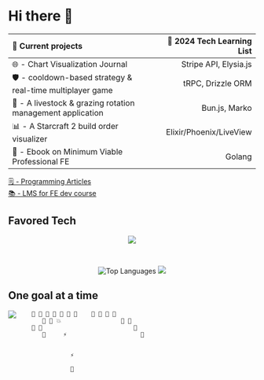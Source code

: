 # Hi there 👋

🔭 Current projects                                           | 🌱 2024 Tech Learning List
:---------------------------------------------------------            | ---------------------------:
🌐 - Chart Visualization Journal                                      | Stripe API, Elysia.js                                                    
🛡️ - cooldown-based strategy & real-time multiplayer game             | tRPC, Drizzle ORM
🐑 - A livestock & grazing rotation management application            | Bun.js, Marko
📊 - A Starcraft 2 build order visualizer                             | Elixir/Phoenix/LiveView
📔 - Ebook on Minimum Viable Professional FE                          | Golang

[🗒️ - Programming Articles](https://wjv.io/blog/posts)
<br/>
[📚 - LMS for FE dev course](https://monroecc.dev)

## Favored Tech

<!-- <img src="tech.svg" width="1200" height="100" alt="favored tech icons" title="HTML - CSS - JS - Git - Node - VSCode - React - D3.js - Redux - Web Components - Firebase - Next.js - Typescript - Vite - GraphQL - Apollo GraphQL - Solid.js - Elixir"> -->
<p align="center">
  <img src="https://skillicons.dev/icons?i=html,css,js,typescript,git,react,nodejs,solidjs,astro,svelte,d3,vite,supabase,elixir,wasm&theme=light" />
</p>
<br>
<p align="center">
  <img src="https://github-readme-stats.vercel.app/api/top-langs/?username=JamieVaughn&layout=compact" alt="Top Languages" />
  <a href="https://skillicons.dev">
    <img src="https://skillicons.dev/icons?i=typescript,astro,d3,solidjs,nodejs,supabase,elixir,postgres&perline=4&theme=light" />
  </a>
</p>

<!-- see for more readme badges: https://github.com/rzashakeri/beautify-github-profile -->

## One goal at a time

<!--
<img src="https://github-readme-stats-git-masterrstaa-rickstaa.vercel.app/api?username=JamieVaughn&show_icons=true&theme=gotham" alt="Github Stats" align="right" />
-->

<img src="https://github-readme-streak-stats.herokuapp.com/?user=JamieVaughn&theme=dark" align="left" >


        👾 👾 👾 👾 👾 👾 👾    👾 👾 👾 👾
           👾 👾 💥                 👾 👾
        👾 👾                          👾
           👾     ⚡                     👾
                       

                   ⚡

                   📡
